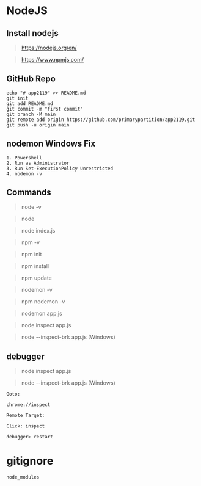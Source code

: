 # NodeJS

## Install nodejs

> https://nodejs.org/en/

> https://www.npmjs.com/


## GitHub Repo

```
echo "# app2119" >> README.md
git init
git add README.md
git commit -m "first commit"
git branch -M main
git remote add origin https://github.com/primarypartition/app2119.git
git push -u origin main
```


## nodemon Windows Fix

```
1. Powershell
2. Run as Administrator
3. Run Set-ExecutionPolicy Unrestricted
4. nodemon -v
```


## Commands

> node -v

> node

> node index.js

> npm -v

> npm init

> npm install

> npm update

> nodemon -v

> npm nodemon -v

> nodemon app.js

> node inspect app.js

> node --inspect-brk app.js (Windows)


## debugger

> node inspect app.js

> node --inspect-brk app.js (Windows)

```
Goto: 

chrome://inspect

Remote Target: 

Click: inspect

debugger> restart
```

# gitignore

```
node_modules

```
